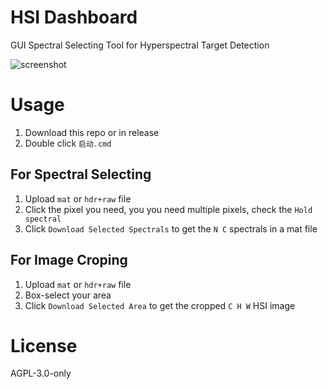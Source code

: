 # HSI Dashboard 
GUI Spectral Selecting Tool for Hyperspectral Target Detection 

![screenshot](https://github.com/user-attachments/assets/beb1a046-4338-488f-9ca5-76d9129004e0)

# Usage
1. Download this repo or in release
2. Double click `启动.cmd`

## For Spectral Selecting
1. Upload `mat` or `hdr+raw` file
2. Click the pixel you need, you you need multiple pixels, check the `Hold spectral`
3. Click `Download Selected Spectrals` to get the `N C` spectrals in a mat file

## For Image Croping
1. Upload `mat` or `hdr+raw` file
2. Box-select your area
3. Click `Download Selected Area` to get the cropped `C H W` HSI image

# License 
AGPL-3.0-only
